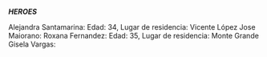 *****HEROES*****

Alejandra Santamarina: Edad: 34, Lugar de residencia: Vicente López
Jose Maiorano:
Roxana Fernandez: Edad: 35, Lugar de residencia: Monte Grande
Gisela Vargas: